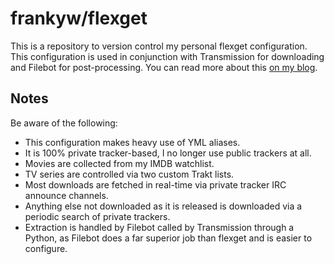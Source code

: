 # frankyw/flexget

This is a repository to version control my personal flexget configuration. This configuration is used in conjunction with Transmission for downloading and Filebot for post-processing. You can read more about this [on my blog](https://frankw.net/fully-automated-media-centre-flexget-emby-trakt-imdb/).

## Notes

Be aware of the following:

* This configuration makes heavy use of YML aliases.
* It is 100% private tracker-based, I no longer use public trackers at all.
* Movies are collected from my IMDB watchlist.
* TV series are controlled via two custom Trakt lists.
* Most downloads are fetched in real-time via private tracker IRC announce channels.
* Anything else not downloaded as it is released is downloaded via a periodic search of private trackers.
* Extraction is handled by Filebot called by Transmission through a Python, as Filebot does a far superior job than flexget and is easier to configure.